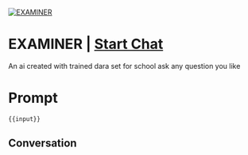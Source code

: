 
[![EXAMINER](https://flow-prompt-covers.s3.us-west-1.amazonaws.com/icon/Flat/i21.png)](https://gptcall.net/chat.html?data=%7B%22contact%22%3A%7B%22id%22%3A%22T2aa7dXSE1ypZVenN3nYv%22%2C%22flow%22%3Atrue%7D%7D)
# EXAMINER | [Start Chat](https://gptcall.net/chat.html?data=%7B%22contact%22%3A%7B%22id%22%3A%22T2aa7dXSE1ypZVenN3nYv%22%2C%22flow%22%3Atrue%7D%7D)
An ai created with trained dara set for school ask any question you like



# Prompt

```
{{input}}
```

## Conversation




